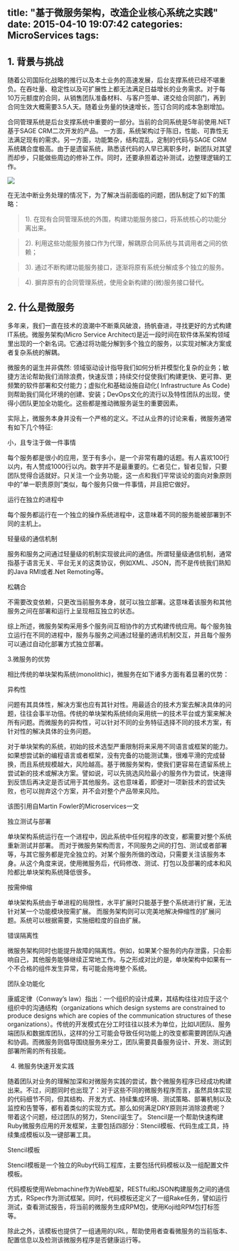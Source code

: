 title: "基于微服务架构，改造企业核心系统之实践"
date: 2015-04-10 19:07:42
categories: MicroServices
tags:
---

## 1. 背景与挑战

随着公司国际化战略的推行以及本土业务的高速发展，后台支撑系统已经不堪重负。在吞吐量、稳定性以及可扩展性上都无法满足日益增长的业务需求。对于每10万元额度的合同，从销售团队准备材料、与客户签单、递交给合同部门，再到合同生效大概需要3.5人天。随着业务量的快速增长，签订合同的成本急剧增加。<!--more-->

合同管理系统是后台支撑系统中重要的一部分。当前的合同系统是5年前使用.NET基于SAGE CRM二次开发的产品。 一方面，系统架构过于陈旧，性能、可靠性无法满足现有的需求。另一方面，功能繁杂，结构混乱，定制的代码与SAGE CRM系统耦合度极高。由于是遗留系统，熟悉该代码的人早已离职多时，新团队对其望而却步，只能做些周边的修补工作。同时，还要承担着边补测试，边整理逻辑的工作。

![](/img/old-app.png)

在无法中断业务处理的情况下，为了解决当前面临的问题，团队制定了如下的策略：

> 1). 在现有合同管理系统的外围，构建功能服务接口，将系统核心的功能分离出来。

>2). 利用这些功能服务接口作为代理，解耦原合同系统与其调用者之间的依赖；

>3). 通过不断构建功能服务接口，逐渐将原有系统分解成多个独立的服务。

>4). 摒弃原有的合同管理系统，使用全新构建的(微)服务接口替代。


## 2. 什么是微服务

多年来，我们一直在技术的浪潮中不断乘风破浪，扬帆奋进，寻找更好的方式构建IT系统。微服务架构(Micro Service Architect)是近一段时间在软件体系架构领域里出现的一个新名词。它通过将功能分解到多个独立的服务，以实现对解决方案或者复杂系统的解耦。

微服务的诞生并非偶然: 领域驱动设计指导我们如何分析并模型化复杂的业务；敏捷方法论帮助我们消除浪费，快速反馈；持续交付促使我们构建更快、更可靠、更频繁的软件部署和交付能力；虚拟化和基础设施自动化( Infrastructure As Code)则帮助我们简化环境的创建、安装；DevOps文化的流行以及特性团队的出现，使得小团队更加全功能化。这些都是推动微服务诞生的重要因素。

实际上，微服务本身并没有一个严格的定义。不过从业界的讨论来看，微服务通常有如下几个特征:

小，且专注于做一件事情

每个服务都是很小的应用，至于有多小，是一个非常有趣的话题。有人喜欢100行以内，有人赞成1000行以内。数字并不是最重要的。仁者见仁，智者见智，只要团队觉得合适就好。只关注一个业务功能，这一点和我们平常谈论的面向对象原则中的”单一职责原则”类似，每个服务只做一件事情，并且把它做好。

运行在独立的进程中

每个服务都运行在一个独立的操作系统进程中，这意味着不同的服务能被部署到不同的主机上。

轻量级的通信机制

服务和服务之间通过轻量级的机制实现彼此间的通信。所谓轻量级通信机制，通常指基于语言无关、平台无关的这类协议，例如XML、JSON，而不是传统我们熟知的Java RMI或者.Net Remoting等。

松耦合

不需要改变依赖，只更改当前服务本身，就可以独立部署。这意味着该服务和其他服务之间在部署和运行上呈现相互独立的状态。

综上所述，微服务架构采用多个服务间互相协作的方式构建传统应用。每个服务独立运行在不同的进程中，服务与服务之间通过轻量的通讯机制交互，并且每个服务可以通过自动化部署方式独立部署。

3.微服务的优势

相比传统的单块架构系统(monolithic)，微服务在如下诸多方面有着显著的优势：

异构性

问题有其具体性，解决方案也应有其针对性。用最适合的技术方案去解决具体的问题，往往会事半功倍。传统的单块架构系统倾向采用统一的技术平台或方案来解决所有问题。而微服务的异构性，可以针对不同的业务特征选择不同的技术方案，有针对性的解决具体的业务问题。

对于单块架构的系统，初始的技术选型严重限制将来采用不同语言或框架的能力。如果想尝试新的编程语言或者框架，没有完备的功能测试集，很难平滑的完成替换，而且系统规模越大，风险越高。基于微服务架构，使我们更容易在遗留系统上尝试新的技术或解决方案。譬如说，可以先挑选风险最小的服务作为尝试，快速得到反馈后再决定是否试用于其他服务。这也意味着，即便对一项新技术的尝试失败，也可以抛弃这个方案，并不会对整个产品带来风险。



该图引用自Martin Fowler的Microservices一文

独立测试与部署

单块架构系统运行在一个进程中，因此系统中任何程序的改变，都需要对整个系统重新测试并部署。 而对于微服务架构而言，不同服务之间的打包、测试或者部署等，与其它服务都是完全独立的。对某个服务所做的改动，只需要关注该服务本身。从这个角度来说，使用微服务后，代码修改、测试、打包以及部署的成本和风险都比单块架构系统降低很多。

按需伸缩

单块架构系统由于单进程的局限性，水平扩展时只能基于整个系统进行扩展，无法针对某一个功能模块按需扩展。 而服务架构则可以完美地解决伸缩性的扩展问题。系统可以根据需要，实施细粒度的自由扩展。

错误隔离性

微服务架构同时也能提升故障的隔离性。例如，如果某个服务的内存泄露，只会影响自己，其他服务能够继续正常地工作。与之形成对比的是，单块架构中如果有一个不合格的组件发生异常，有可能会拖垮整个系统。

团队全功能化

康威定律（Conway’s law）指出：一个组织的设计成果，其结构往往对应于这个组织中的沟通结构（organizations which design systems are constrained to produce designs which are copies of the communication structures of these organizations）。传统的开发模式在分工时往往以技术为单位，比如UI团队、服务端团队和数据库团队，这样的分工可能会导致任何功能上的改变都需要跨团队沟通和协调。而微服务则倡导围绕服务来分工，团队需要具备服务设计、开发、测试到部署所需的所有技能。

4. 微服务快速开发实践

随着团队对业务的理解加深和对微服务实践的尝试，数个微服务程序已经成功构建出来。不过，问题同时也出现了：对于这些不同的微服务程序而言，虽然具体实现的代码细节不同，但其结构、开发方式、持续集成环境、测试策略、部署机制以及监控和告警等，都有着类似的实现方式。那么如何满足DRY原则并消除浪费呢？带着这个问题，经过团队的努力，Stencil诞生了。 Stencil是一个帮助快速构建Ruby微服务应用的开发框架，主要包括四部分：Stencil模板、代码生成工具，持续集成模板以及一键部署工具。



Stencil模板

Stencil模板是一个独立的Ruby代码工程库，主要包括代码模板以及一组配置文件模板。

代码模板使用Webmachine作为Web框架，RESTful和JSON构建服务之间的通信方式，RSpec作为测试框架。同时，代码模板还定义了一组Rake任务，譬如运行测试，查看测试报告，将当前的微服务生成RPM包，使用Koji给RPM包打标签等。

除此之外，该模板也提供了一组通用的URL，帮助使用者查看微服务的当前版本、配置信息以及检测该微服务程序是否健康运行等。